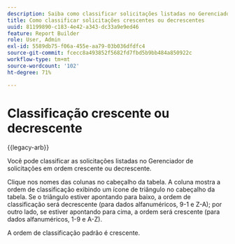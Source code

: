```yaml
---
description: Saiba como classificar solicitações listadas no Gerenciador de solicitações em ordem crescente ou decrescente.
title: Como classificar solicitações crescentes ou decrescentes
uuid: 81199890-c183-4e42-a343-dc33a9e9ed46
feature: Report Builder
role: User, Admin
exl-id: 5589db75-f06a-455e-aa79-03b036dfdfc4
source-git-commit: fcecc8a493852f5682fd7fbd5b9bb484a850922c
workflow-type: tm+mt
source-wordcount: '102'
ht-degree: 71%

---
```


# Classificação crescente ou decrescente

{{legacy-arb}}

Você pode classificar as solicitações listadas no Gerenciador de solicitações em ordem crescente ou decrescente.

Clique nos nomes das colunas no cabeçalho da tabela. A coluna mostra a ordem de classificação exibindo um ícone de triângulo no cabeçalho da tabela. Se o triângulo estiver apontando para baixo, a ordem de classificação será decrescente (para dados alfanuméricos, 9-1 e Z-A); por outro lado, se estiver apontando para cima, a ordem será crescente (para dados alfanuméricos, 1-9 e A-Z).

A ordem de classificação padrão é crescente.
